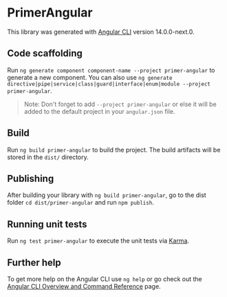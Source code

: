 # PrimerAngular

This library was generated with [Angular CLI](https://github.com/angular/angular-cli) version 14.0.0-next.0.

## Code scaffolding

Run `ng generate component component-name --project primer-angular` to generate a new component. You can also use `ng generate directive|pipe|service|class|guard|interface|enum|module --project primer-angular`.
> Note: Don't forget to add `--project primer-angular` or else it will be added to the default project in your `angular.json` file. 

## Build

Run `ng build primer-angular` to build the project. The build artifacts will be stored in the `dist/` directory.

## Publishing

After building your library with `ng build primer-angular`, go to the dist folder `cd dist/primer-angular` and run `npm publish`.

## Running unit tests

Run `ng test primer-angular` to execute the unit tests via [Karma](https://karma-runner.github.io).

## Further help

To get more help on the Angular CLI use `ng help` or go check out the [Angular CLI Overview and Command Reference](https://angular.io/cli) page.
